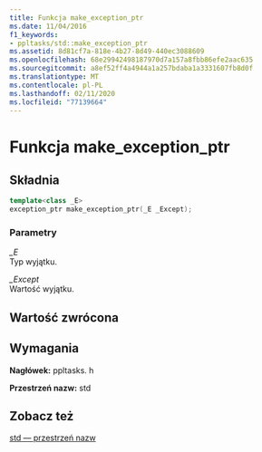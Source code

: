 ```yaml
---
title: Funkcja make_exception_ptr
ms.date: 11/04/2016
f1_keywords:
- ppltasks/std::make_exception_ptr
ms.assetid: 8d81cf7a-818e-4b27-8d49-440ec3088609
ms.openlocfilehash: 68e29942498187970d7a157a8fbb86efe2aac635
ms.sourcegitcommit: a8ef52ff4a4944a1a257bdaba1a3331607fb8d0f
ms.translationtype: MT
ms.contentlocale: pl-PL
ms.lasthandoff: 02/11/2020
ms.locfileid: "77139664"
---
```

# <a name="make_exception_ptr-function"></a>Funkcja make_exception_ptr

## <a name="syntax"></a>Składnia

```cpp
template<class _E>
exception_ptr make_exception_ptr(_E _Except);
```

### <a name="parameters"></a>Parametry

*_E*<br/>
Typ wyjątku.

*_Except*<br/>
Wartość wyjątku.

## <a name="return-value"></a>Wartość zwrócona

## <a name="requirements"></a>Wymagania

**Nagłówek:** ppltasks. h

**Przestrzeń nazw:** std

## <a name="see-also"></a>Zobacz też

[std — przestrzeń nazw](std-namespace.md)

